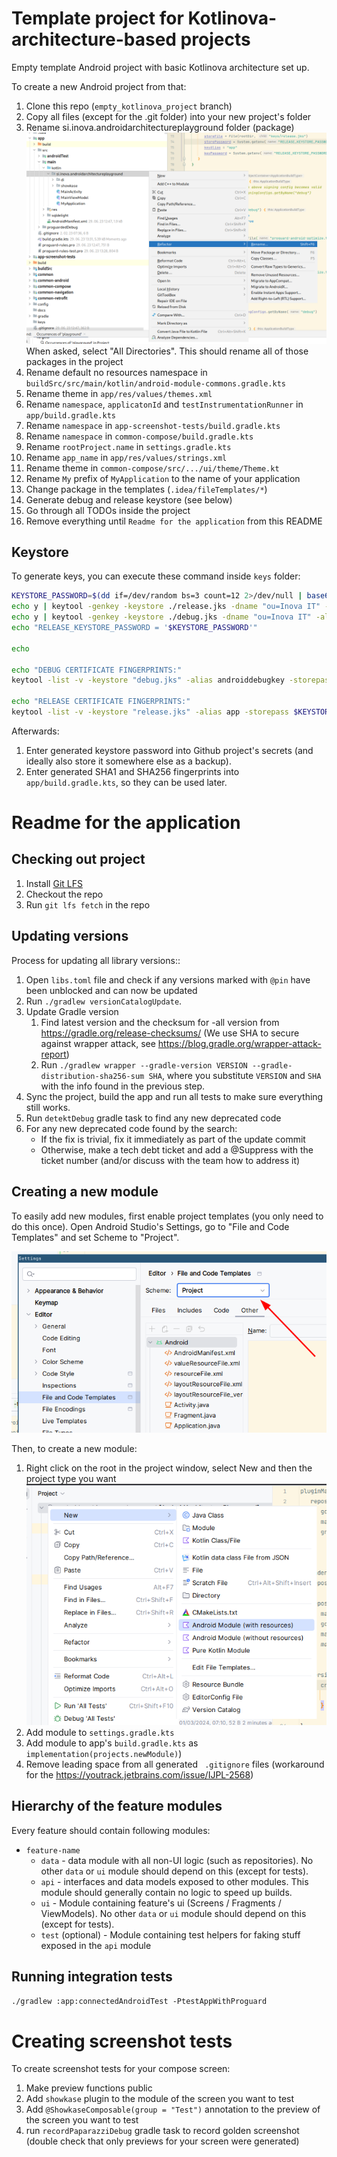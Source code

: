 # Template project for Kotlinova-architecture-based projects

Empty template Android project with basic Kotlinova architecture set up.

To create a new Android project from that:

1. Clone this repo (`empty_kotlinova_project` branch)
2. Copy all files (except for the .git folder) into your new project's folder
3. Rename si.inova.androidarchitectureplayground folder (package)    
   ![Image](docs/rename-package.png)    
   When asked, select "All Directories". This should rename all of those packages in the project
4. Rename default no resources namespace in `buildSrc/src/main/kotlin/android-module-commons.gradle.kts`
5. Rename theme in `app/res/values/themes.xml`
6. Rename `namespace`, `applicatonId` and `testInstrumentationRunner` in `app/build.gradle.kts`
7. Rename `namespace` in `app-screenshot-tests/build.gradle.kts`
8. Rename `namespace` in `common-compose/build.gradle.kts`
9. Rename `rootProject.name` in `settings.gradle.kts`
10. Rename `app_name` in `app/res/values/strings.xml`
11. Rename theme in `common-compose/src/.../ui/theme/Theme.kt`
12. Rename `My` prefix of `MyApplication` to the name of your application
13. Change package in the templates (`.idea/fileTemplates/*`)
14. Generate debug and release keystore (see below)
15. Go through all TODOs inside the project
16. Remove everything until `Readme for the application` from this README

## Keystore

To generate keys, you can execute these command inside `keys` folder:

```bash
KEYSTORE_PASSWORD=$(dd if=/dev/random bs=3 count=12 2>/dev/null | base64 | sed 's/ .*$//')
echo y | keytool -genkey -keystore ./release.jks -dname "ou=Inova IT" -alias app -storepass $KEYSTORE_PASSWORD -keyalg RSA -keysize 2048 -validity 9125
echo y | keytool -genkey -keystore ./debug.jks -dname "ou=Inova IT" -alias androiddebugkey -storepass android -keyalg RSA -keysize 2048 -validity 9125
echo "RELEASE_KEYSTORE_PASSWORD = '$KEYSTORE_PASSWORD'"

echo

echo "DEBUG CERTIFICATE FINGERPRINTS:"
keytool -list -v -keystore "debug.jks" -alias androiddebugkey -storepass android -keypass android

echo "RELEASE CERTIFICATE FINGERPRINTS:"
keytool -list -v -keystore "release.jks" -alias app -storepass $KEYSTORE_PASSWORD -keypass $KEYSTORE_PASSWORD
```

Afterwards:

1. Enter generated keystore password into Github project's secrets (and ideally also store it somewhere else as a backup).
2. Enter generated SHA1 and SHA256 fingerprints into `app/build.gradle.kts`, so they can be used later.

# Readme for the application

## Checking out project

1. Install [Git LFS](https://git-lfs.com/)
2. Checkout the repo
3. Run `git lfs fetch` in the repo

## Updating versions

Process for updating all library versions::

1. Open `libs.toml` file and check if any versions marked with `@pin` have been unblocked and can now be updated
2. Run `./gradlew versionCatalogUpdate`.
3. Update Gradle version
    1. Find latest version and the checksum for -all version from https://gradle.org/release-checksums/
       (We use SHA to secure against wrapper attack, see https://blog.gradle.org/wrapper-attack-report)
    2. Run `./gradlew wrapper --gradle-version VERSION --gradle-distribution-sha256-sum SHA`, where you
       substitute `VERSION` and `SHA` with the info found in the previous step.
4. Sync the project, build the app and run all tests to make sure everything still works.
5. Run `detektDebug` gradle task to find any new deprecated code
6. For any new deprecated code found by the search:
    * If the fix is trivial, fix it immediately as part of the update commit
    * Otherwise, make a tech debt ticket and add a @Suppress with the ticket number
      (and/or discuss with the team how to address it)

## Creating a new module

To easily add new modules, first enable project templates (you only need to do this once).
Open Android Studio's Settings, go to "File and Code Templates" and set Scheme to "Project".

![](docs/enable_templates.png)

Then, to create a new module:

1. Right click on the root in the project window, select New and then the project type you want
  ![Image](docs/module-factory.png)
2. Add module to `settings.gradle.kts`
3. Add module to app's `build.gradle.kts` as `implementation(projects.newModule)`)
4. Remove leading space from all generated ` .gitignore` files (workaround for the https://youtrack.jetbrains.com/issue/IJPL-2568)

## Hierarchy of the feature modules

Every feature should contain following modules:

* `feature-name`
    * `data` - data module with all non-UI logic (such as repositories).
      No other `data` or `ui` module should depend on this (except for tests).
    * `api` - interfaces and data models exposed to other modules.
      This module should generally contain no logic to speed up builds.
    * `ui` - Module containing feature's ui (Screens / Fragments / ViewModels).
      No other `data` or `ui` module should depend on this (except for tests).
    * `test` (optional) - Module containing test helpers for faking stuff exposed in the `api` module

## Running integration tests

`./gradlew :app:connectedAndroidTest -PtestAppWithProguard`

# Creating screenshot tests

To create screenshot tests for your compose screen:

1. Make preview functions public
2. Add `showkase` plugin to the module of the screen you want to test
2. Add `@ShowkaseComposable(group = "Test")` annotation to the preview of the screen you want to test
3. run `recordPaparazziDebug` gradle task to record golden screenshot
   (double check that only previews for your screen were generated)

